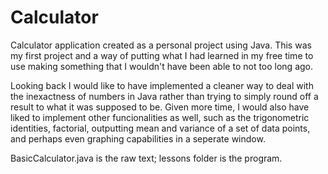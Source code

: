 # Calculator

Calculator application created as a personal project using Java. This was my first project and a way of putting what I had learned in my free time to use making something that I wouldn't have been able to not too long ago.

Looking back I would like to have implemented a cleaner way to deal with the inexactness of numbers in Java rather than trying to simply round off a result to what it was supposed to be. Given more time, I would also have liked to implement other funcionalities as well, such as the trigonometric identities, factorial, outputting mean and variance of a set of data points, and perhaps even graphing capabilities in a seperate window.

BasicCalculator.java is the raw text; lessons folder is the program.
